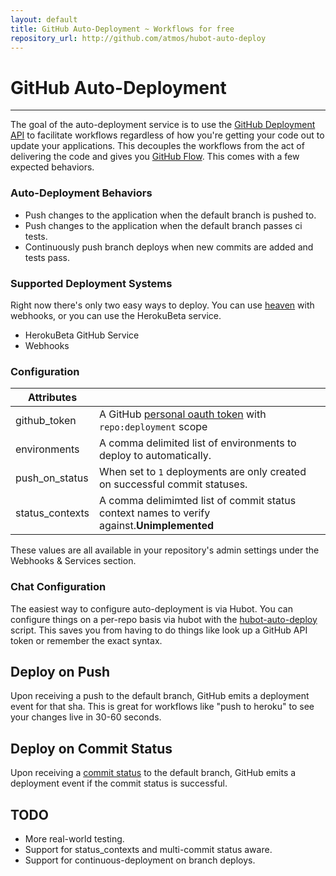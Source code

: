 ```yaml
---
layout: default
title: GitHub Auto-Deployment ~ Workflows for free
repository_url: http://github.com/atmos/hubot-auto-deploy
---
```


# GitHub Auto-Deployment
<hr/>

The goal of the auto-deployment service is to use the [GitHub Deployment API](https://developer.github.com/v3/repos/deployments/) to facilitate workflows regardless of how you're getting your code out to update your applications. This decouples the workflows from the act of delivering the code and gives you [GitHub Flow](https://guides.github.com/introduction/flow/). This comes with a few expected behaviors.


### Auto-Deployment Behaviors

* Push changes to the application when the default branch is pushed to.
* Push changes to the application when the default branch passes ci tests.
* Continuously push branch deploys when new commits are added and tests pass.

### Supported Deployment Systems

Right now there's only two easy ways to deploy. You can use [heaven](https://github.com/atmos/heaven) with webhooks, or you can use the HerokuBeta service.

* HerokuBeta GitHub Service
* Webhooks

### Configuration

| Attributes       |                                                 |
|------------------|-------------------------------------------------|
| github_token     | A GitHub [personal oauth token]() with `repo:deployment` scope |
| environments     | A comma delimited list of environments to deploy to automatically. |
| push_on_status   | When set to `1` deployments are only created on successful commit statuses. |
| status_contexts  | A comma delimimted list of commit status context names to verify against.<b>Unimplemented</b>|

These values are all available in your repository's admin settings under the Webhooks & Services section.

### Chat Configuration

The easiest way to configure auto-deployment is via Hubot. You can configure things on a per-repo basis via hubot with the [hubot-auto-deploy](https://github.com/atmos/hubot-auto-deploy) script. This saves you from having to do things like look up a GitHub API token or remember the exact syntax.

## Deploy on Push

Upon receiving a push to the default branch, GitHub emits a deployment event for that sha. This is great for workflows like "push to heroku" to see your changes live in 30-60 seconds.

## Deploy on Commit Status

Upon receiving a [commit status](https://developer.github.com/v3/repos/statuses/) to the default branch, GitHub emits a deployment event if the commit status is successful.

## TODO

* More real-world testing.
* Support for status_contexts and multi-commit status aware.
* Support for continuous-deployment on branch deploys.
